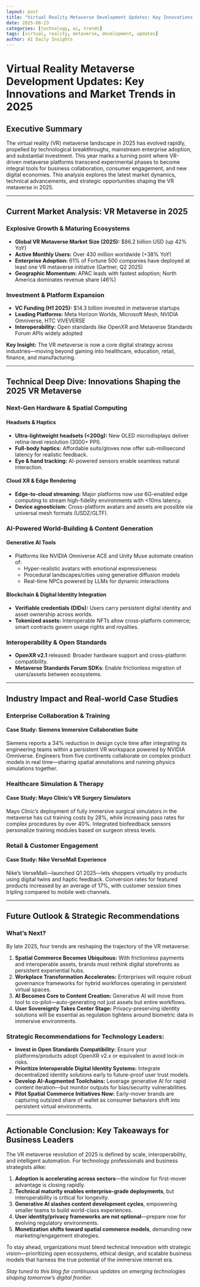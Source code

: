 ```yaml
---
layout: post
title: "Virtual Reality Metaverse Development Updates: Key Innovations and Market Trends in 2025"
date: 2025-08-23
categories: [technology, ai, trends]
tags: [virtual, reality, metaverse, development, updates]
author: AI Daily Insights
---
```


# Virtual Reality Metaverse Development Updates: Key Innovations and Market Trends in 2025

## Executive Summary

The virtual reality (VR) metaverse landscape in 2025 has evolved rapidly, propelled by technological breakthroughs, mainstream enterprise adoption, and substantial investment. This year marks a turning point where VR-driven metaverse platforms transcend experimental phases to become integral tools for business collaboration, consumer engagement, and new digital economies. This analysis explores the latest market dynamics, technical advancements, and strategic opportunities shaping the VR metaverse in 2025.

---

## Current Market Analysis: VR Metaverse in 2025

### Explosive Growth & Maturing Ecosystems

- **Global VR Metaverse Market Size (2025):** $86.2 billion USD (up 42% YoY)  
- **Active Monthly Users:** Over 430 million worldwide (+38% YoY)
- **Enterprise Adoption:** 61% of Fortune 500 companies have deployed at least one VR metaverse initiative (Gartner, Q2 2025)
- **Geographic Momentum:** APAC leads with fastest adoption; North America dominates revenue share (46%)

### Investment & Platform Expansion

- **VC Funding (H1 2025):** $14.3 billion invested in metaverse startups  
- **Leading Platforms:** Meta Horizon Worlds, Microsoft Mesh, NVIDIA Omniverse, HTC VIVEVERSE  
- **Interoperability:** Open standards like OpenXR and Metaverse Standards Forum APIs widely adopted

**Key Insight:** The VR metaverse is now a core digital strategy across industries—moving beyond gaming into healthcare, education, retail, finance, and manufacturing.

---

## Technical Deep Dive: Innovations Shaping the 2025 VR Metaverse

### Next-Gen Hardware & Spatial Computing

#### Headsets & Haptics
- **Ultra-lightweight headsets (<200g):** New OLED microdisplays deliver retina-level resolution (3000+ PPI).
- **Full-body haptics:** Affordable suits/gloves now offer sub-millisecond latency for realistic feedback.
- **Eye & hand tracking:** AI-powered sensors enable seamless natural interaction.

#### Cloud XR & Edge Rendering
- **Edge-to-cloud streaming:** Major platforms now use 6G-enabled edge computing to stream high-fidelity environments with <10ms latency.
- **Device agnosticism:** Cross-platform avatars and assets are possible via universal mesh formats (USDZ/GLTF).

### AI-Powered World-Building & Content Generation

#### Generative AI Tools
- Platforms like NVIDIA Omniverse ACE and Unity Muse automate creation of:
    - Hyper-realistic avatars with emotional expressiveness
    - Procedural landscapes/cities using generative diffusion models
    - Real-time NPCs powered by LLMs for dynamic interactions

#### Blockchain & Digital Identity Integration

- **Verifiable credentials (DIDs):** Users carry persistent digital identity and asset ownership across worlds.
- **Tokenized assets:** Interoperable NFTs allow cross-platform commerce; smart contracts govern usage rights and royalties.

### Interoperability & Open Standards

- **OpenXR v2.1** released: Broader hardware support and cross-platform compatibility.
- **Metaverse Standards Forum SDKs**: Enable frictionless migration of users/assets between ecosystems.

---

## Industry Impact and Real-world Case Studies

### Enterprise Collaboration & Training

#### Case Study: Siemens Immersive Collaboration Suite
Siemens reports a 34% reduction in design cycle time after integrating its engineering teams within a persistent VR workspace powered by NVIDIA Omniverse. Engineers from five continents collaborate on complex product models in real time—sharing spatial annotations and running physics simulations together.

### Healthcare Simulation & Therapy

#### Case Study: Mayo Clinic’s VR Surgery Simulators
Mayo Clinic’s deployment of fully immersive surgical simulators in the metaverse has cut training costs by 28%, while increasing pass rates for complex procedures by over 40%. Integrated biofeedback sensors personalize training modules based on surgeon stress levels.

### Retail & Customer Engagement

#### Case Study: Nike VerseMall Experience
Nike’s VerseMall—launched Q1 2025—lets shoppers virtually try products using digital twins and haptic feedback. Conversion rates for featured products increased by an average of 17%, with customer session times tripling compared to mobile web channels.

---

## Future Outlook & Strategic Recommendations

### What’s Next?

By late 2025, four trends are reshaping the trajectory of the VR metaverse:

1. **Spatial Commerce Becomes Ubiquitous:** With frictionless payments and interoperable assets, brands must rethink digital storefronts as persistent experiential hubs.
2. **Workplace Transformation Accelerates:** Enterprises will require robust governance frameworks for hybrid workforces operating in persistent virtual spaces.
3. **AI Becomes Core to Content Creation:** Generative AI will move from tool to co-pilot—auto-generating not just assets but entire workflows.
4. **User Sovereignty Takes Center Stage:** Privacy-preserving identity solutions will be essential as regulation tightens around biometric data in immersive environments.

### Strategic Recommendations for Technology Leaders:

- **Invest in Open Standards Compatibility:** Ensure your platforms/products adopt OpenXR v2.x or equivalent to avoid lock-in risks.
- **Prioritize Interoperable Digital Identity Systems:** Integrate decentralized identity solutions early to future-proof user trust models.
- **Develop AI-Augmented Toolchains:** Leverage generative AI for rapid content iteration—but monitor outputs for bias/security vulnerabilities.
- **Pilot Spatial Commerce Initiatives Now:** Early-mover brands are capturing outsized share of wallet as consumer behaviors shift into persistent virtual environments.

---

## Actionable Conclusion: Key Takeaways for Business Leaders

The VR metaverse revolution of 2025 is defined by scale, interoperability, and intelligent automation. For technology professionals and business strategists alike:

1. **Adoption is accelerating across sectors**—the window for first-mover advantage is closing rapidly.
2. **Technical maturity enables enterprise-grade deployments**, but interoperability is critical for longevity.
3. **Generative AI slashes content development cycles**, empowering smaller teams to build world-class experiences.
4. **User identity/privacy frameworks are not optional**—prepare now for evolving regulatory environments.
5. **Monetization shifts toward spatial commerce models**, demanding new marketing/engagement strategies.

To stay ahead, organizations must blend technical innovation with strategic vision—prioritizing open ecosystems, ethical design, and scalable business models that harness the true potential of the immersive internet era.

*Stay tuned to this blog for continuous updates on emerging technologies shaping tomorrow’s digital frontier.*